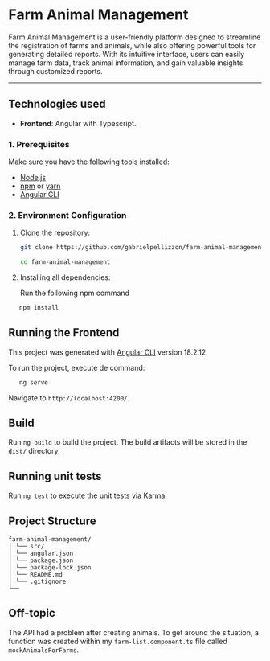 # Farm Animal Management

Farm Animal Management is a user-friendly platform designed to streamline the registration of farms and animals, while also offering powerful tools for generating detailed reports. With its intuitive interface, users can easily manage farm data, track animal information, and gain valuable insights through customized reports.

---

## **Technologies used**

- **Frontend**: Angular with Typescript.

### **1. Prerequisites**

Make sure you have the following tools installed:

- [Node.js](https://nodejs.org/)
- [npm](https://www.npmjs.com/) or [yarn](https://yarnpkg.com/)
- [Angular CLI](https://github.com/angular/angular-cli#installation)

### **2. Environment Configuration**

1. Clone the repository:

   ```bash
   git clone https://github.com/gabrielpellizzon/farm-animal-management.git

   cd farm-animal-management
   ```

2. Installing all dependencies:

   Run the following npm command

```bash
   npm install
```

## **Running the Frontend**

This project was generated with [Angular CLI](https://github.com/angular/angular-cli) version 18.2.12.

To run the project, execute de command:

```bash
   ng serve
```

Navigate to `http://localhost:4200/`.

## Build

Run `ng build` to build the project. The build artifacts will be stored in the `dist/` directory.

## Running unit tests

Run `ng test` to execute the unit tests via [Karma](https://karma-runner.github.io).

## Project Structure

```plaintext
farm-animal-management/
│ └── src/
│ └── angular.json
│ └── package.json
│ └── package-lock.json
│ └── README.md
│ └── .gitignore
└──
```

## Off-topic

The API had a problem after creating animals. To get around the situation, a function was created within my `farm-list.component.ts` file called `mockAnimalsForFarms`.
